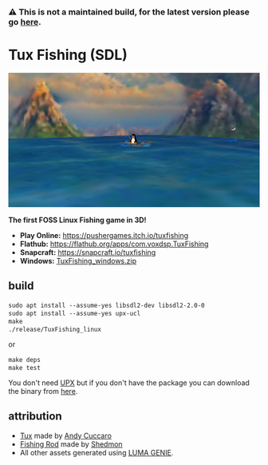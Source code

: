 ### ⚠️ This is not a maintained build, for the latest version please go [here](https://github.com/mrbid/TuxFishing).

# Tux Fishing (SDL)

[![Screenshot of the Tux Fishing game](https://raw.githubusercontent.com/mrbid/TuxFishing/main/screenshot.png)](https://www.youtube.com/watch?v=HMdYRCAhrAs)

**The first FOSS Linux Fishing game in 3D!**

- **Play Online:** https://pushergames.itch.io/tuxfishing
- **Flathub:** https://flathub.org/apps/com.voxdsp.TuxFishing
- **Snapcraft:** https://snapcraft.io/tuxfishing
- **Windows:** [TuxFishing_windows.zip](https://github.com/mrbid/TuxFishing/releases/download/1.0/TuxFishing_windows.zip)

## build
```
sudo apt install --assume-yes libsdl2-dev libsdl2-2.0-0
sudo apt install --assume-yes upx-ucl
make
./release/TuxFishing_linux
```
or
```
make deps
make test
```
You don't need [UPX](https://upx.github.io/) but if you don't have the package you can download the binary from [here](https://github.com/upx/upx/releases).

## attribution
* [Tux](https://sketchfab.com/3d-models/tux-157de95fa4014050a969a8361a83d366) made by [Andy Cuccaro](https://andycuccaro.gumroad.com/)
* [Fishing Rod](https://sketchfab.com/3d-models/fishing-rod-1ffdece4c1054f44b640ef3a189ada09) made by [Shedmon](https://sketchfab.com/shedmon)
* All other assets generated using [LUMA GENIE](https://lumalabs.ai/genie).
